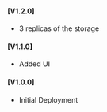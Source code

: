 #### [V1.2.0]
* 3 replicas of the storage

#### [V1.1.0]
* Added UI

#### [V1.0.0]
* Initial Deployment
